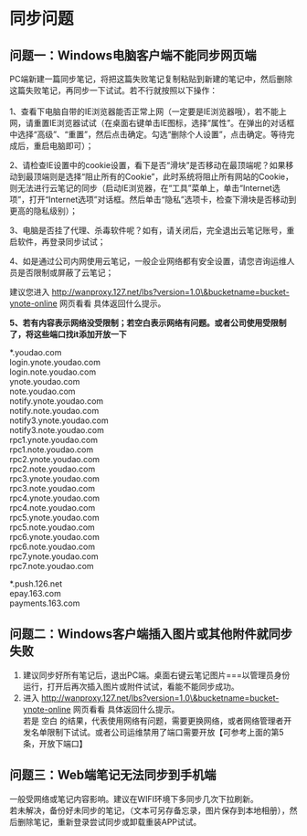 # 同步问题

## 问题一：**Windows电脑客户端不能同步网页端**

PC端新建一篇同步笔记，将把这篇失败笔记复制粘贴到新建的笔记中，然后删除这篇失败笔记，再同步一下试试。若不行就按照以下操作：\
\
1、查看下电脑自带的IE浏览器能否正常上网（一定要是IE浏览器哦），若不能上网，请重置IE浏览器试试（在桌面右键单击IE图标，选择“属性”。在弹出的对话框中选择“高级”、“重置”，然后点击确定。勾选“删除个人设置”，点击确定。等待完成后，重启电脑即可）；

2、请检查IE设置中的cookie设置，看下是否“滑块”是否移动在最顶端呢？如果移动到最顶端则是选择“阻止所有的Cookie”，此时系统将阻止所有网站的Cookie，则无法进行云笔记的同步（启动IE浏览器，在“工具”菜单上，单击“Internet选项”，打开“Internet选项”对话框。然后单击“隐私”选项卡，检查下滑块是否移动到更高的隐私级别）；

3、电脑是否挂了代理、杀毒软件呢？如有，请关闭后，完全退出云笔记账号，重启软件，再登录同步试试；

4、如是通过公司内网使用云笔记，一般企业网络都有安全设置，请您咨询运维人员是否限制或屏蔽了云笔记；

建议您进入 http://wanproxy.127.net/lbs?version=1.0\&bucketname=bucket-ynote-online 网页看看 具体返回什么提示。

**5、若有内容表示网络没受限制；若空白表示网络有问题。或者公司使用受限制了，将这些端口找it添加开放一下**

\*.youdao.com\
login.ynote.youdao.com\
login.note.youdao.com\
ynote.youdao.com\
note.youdao.com\
notify.ynote.youdao.com\
notify.note.youdao.com\
notify3.ynote.youdao.com\
notify3.note.youdao.com\
rpc1.ynote.youdao.com\
rpc1.note.youdao.com\
rpc2.ynote.youdao.com\
rpc2.note.youdao.com\
rpc3.ynote.youdao.com\
rpc3.note.youdao.com\
rpc4.ynote.youdao.com\
rpc4.note.youdao.com\
rpc5.ynote.youdao.com\
rpc5.note.youdao.com\
rpc6.ynote.youdao.com\
rpc6.note.youdao.com\
rpc7.ynote.youdao.com\
rpc7.note.youdao.com

&#x20;\*.push.126.net\
epay.163.com\
payments.163.com

## **问题二：Windows客户端插入图片或其他附件就同步失败**

1. 建议同步好所有笔记后，退出PC端。桌面右键云笔记图片===以管理员身份运行，打开后再次插入图片或附件试试，看能不能同步成功。
2. 进入 http://wanproxy.127.net/lbs?version=1.0\&bucketname=bucket-ynote-online 网页看看 具体返回什么提示。\
   若是 空白 的结果，代表使用网络有问题，需要更换网络，或者网络管理者开发名单限制下试试。或者公司运维禁用了端口需要开放【可参考上面的第5条，开放下端口】

## **问题三：Web端笔记无法同步到手机端**

一般受网络或笔记内容影响。建议在WIFI环境下多同步几次下拉刷新。\
若未解决，备份好未同步的笔记，（文本可另存备忘录，图片保存到本地相册），然后删除笔记，重新登录尝试同步或卸载重装APP试试。

